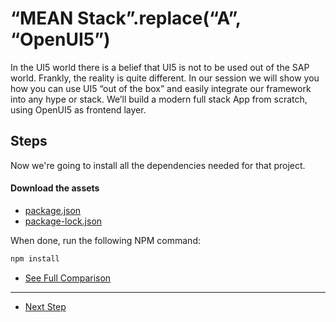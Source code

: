 # “MEAN Stack”.replace(“A”, “OpenUI5”)
  
In the UI5 world there is a belief that UI5 is not to be used out of the SAP world. Frankly, the reality is quite different.
In our session we will show you how you can use UI5 “out of the box” and easily integrate our framework into any hype or stack.
We’ll build a modern full stack App from scratch, using OpenUI5 as frontend layer.

## Steps

Now we're going to install all the dependencies needed for that project.

#### Download the assets
- [package.json](https://raw.githubusercontent.com/d3xter666/ui5con-2019-mean-stack-with-ui5/01_configure_project_dependencies/package.json)
- [package-lock.json](https://raw.githubusercontent.com/d3xter666/ui5con-2019-mean-stack-with-ui5/01_configure_project_dependencies/package-lock.json)


When done, run the following NPM command:

```bash
npm install
```

- [See Full Comparison](https://github.wdf.sap.corp/hands-ons-dkom2020/ui5-experiments/compare/00_webapp_template...01_configure_project_dependencies)
---
- [Next Step](https://github.wdf.sap.corp/hands-ons-dkom2020/ui5-experiments/tree/02_simple_static_server)
